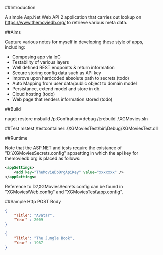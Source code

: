 ##Introduction

A simple Asp.Net Web API 2 application that carries out lookup on https://www.themoviedb.org/ to retrieve various meta data.

##Aims

Capture various notes for myself in developing these style of apps, including:
* Composing app via IoC
* Testability of various layers
* Well defined REST endpoints & return information
* Secure storing config data such as API key
* Improve upon hardcoded absolute path to secrets.(todo)
* Auto Mapping from user data/public object to domain model
* Persistance, extend model and store in db.
* Cloud hosting (todo)
* Web page that renders information stored (todo)

##Build

nuget restore
msbuild /p:Confiration=debug /t:rebuild .\XGMovies.sln

##Test
mstest /testcontainer:.\XGMoviesTest\bin\Debug\XGMoviesTest.dll

##Runtime

Note that the ASP.NET and tests require the existance of "D:\XGMoviesSecrets.config" appsetting in which the api key for themoviedb.org is placed as follows:

```xml
<appSettings>
	<add key="TheMovieDbOrgApiKey" value="xxxxxxx" />
</appSettings>

```

Reference to D:\XGMoviesSecrets.config can be found in "XGMovies\Web.config" and "XGMoviesTest\app.config".

##Sample Http POST Body

```json
{
	"Title": "Avatar",
	"Year" : 2009
}
```


```json
{
	"Title": "The Jungle Book",
	"Year" : 1967
}
```
 

